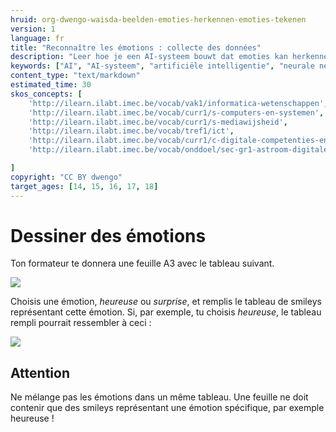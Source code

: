 ```yaml
---
hruid: org-dwengo-waisda-beelden-emoties-herkennen-emoties-tekenen
version: 1
language: fr
title: "Reconnaître les émotions : collecte des données"
description: "Leer hoe je een AI-systeem bouwt dat emoties kan herkennen."
keywords: ["AI", "AI-systeem", "artificiële intelligentie", "neurale netwerken", "classificatie", "beelden", "emoties"]
content_type: "text/markdown"
estimated_time: 30
skos_concepts: [
    'http://ilearn.ilabt.imec.be/vocab/vak1/informatica-wetenschappen', 
    'http://ilearn.ilabt.imec.be/vocab/curr1/s-computers-en-systemen',
    'http://ilearn.ilabt.imec.be/vocab/curr1/s-mediawijsheid',
    'http://ilearn.ilabt.imec.be/vocab/tref1/ict',
    'http://ilearn.ilabt.imec.be/vocab/curr1/c-digitale-competenties-en-mediawijsheid',
    'http://ilearn.ilabt.imec.be/vocab/onddoel/sec-gr1-astroom-digitale-competenties-en-mediawijsheid-4.5',

]
copyright: "CC BY dwengo"
target_ages: [14, 15, 16, 17, 18]
---
```


# Dessiner des émotions

Ton formateur te donnera une feuille A3 avec le tableau suivant.

![](images/raster.svg)

Choisis une émotion, *heureuse* ou *surprise*, et remplis le tableau de smileys représentant cette émotion. Si, par exemple, tu choisis *heureuse*, le tableau rempli pourrait ressembler à ceci :

![](images/voorbeeld_raster_blij.jpg)

<div class="dwengo-content important">
<h2 class="title">Attention</h2>
<div class="content">
Ne mélange pas les émotions dans un même tableau. Une feuille ne doit contenir que des smileys représentant une émotion spécifique, par exemple heureuse !
</div>
</div>
